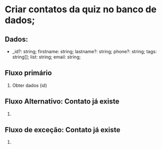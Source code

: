 # Criar contatos da quiz no banco de dados;
  
## Dados:
* _id?: string;
  firstname: string;
  lastname?: string;
  phone?: string;
  tags: string[];
  list: string;
  email: string;

## Fluxo primário
1. Obter dados (id)


## Fluxo Alternativo: Contato já existe
1. 

## Fluxo de exceção: Contato já existe
1. 